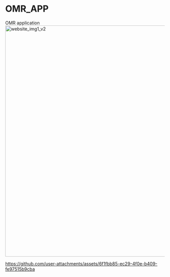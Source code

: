 # OMR_APP
OMR application
<img width="904" height="730" alt="website_img1_v2" src="https://github.com/user-attachments/assets/baafd418-f553-4ae5-8fd4-0f5ccc955c48" />


https://github.com/user-attachments/assets/6f1fbb85-ec29-4f0e-b409-fe97515b9cba

